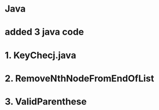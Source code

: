 # Java

#  added 3 java code
# 1. KeyChecj.java
# 2. RemoveNthNodeFromEndOfList
# 3. ValidParenthese